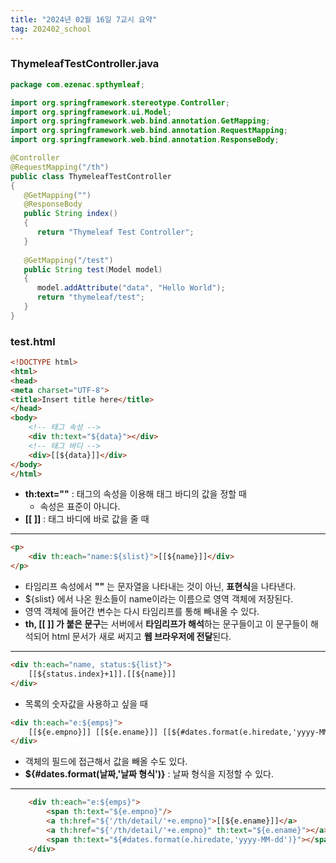 ```yaml
---
title: "2024년 02월 16일 7교시 요약"
tag: 202402_school
---
```


### ThymeleafTestController.java

```java
package com.ezenac.spthymleaf;

import org.springframework.stereotype.Controller;
import org.springframework.ui.Model;
import org.springframework.web.bind.annotation.GetMapping;
import org.springframework.web.bind.annotation.RequestMapping;
import org.springframework.web.bind.annotation.ResponseBody;

@Controller
@RequestMapping("/th")
public class ThymeleafTestController 
{
   @GetMapping("")
   @ResponseBody
   public String index()
   {
      return "Thymeleaf Test Controller";
   }
   
   @GetMapping("/test")
   public String test(Model model)
   {
      model.addAttribute("data", "Hello World");
      return "thymeleaf/test";
   }
}
```

### test.html

```html
<!DOCTYPE html>
<html>
<head>
<meta charset="UTF-8">
<title>Insert title here</title>
</head>
<body>
    <!-- 태그 속성 -->
	<div th:text="${data}"></div>
    <!-- 태그 바디 -->
	<div>[[${data}]]</div>
</body>
</html>
```

- **th:text=""** : 태그의 속성을 이용해 태그 바디의 값을 정할 때
  - 속성은 표준이 아니다.
- **[[ ]]** : 태그 바디에 바로 값을 줄 때

---

```html
<p>
	<div th:each="name:${slist}">[[${name}]]</div>
</p>
```

- 타임리프 속성에서 **""** 는 문자열을 나타내는 것이 아닌, **표현식**을 나타낸다.
- ${slist} 에서 나온 원소들이 name이라는 이름으로 영역 객체에 저장된다. 
- 영역 객체에 들어간 변수는 다시 타임리프를 통해 빼내올 수 있다.
- **th, [[ ]] 가 붙은 문구**는 서버에서 **타임리프가 해석**하는 문구들이고 이 문구들이 해석되어 html 문서가 새로 써지고 **웹 브라우저에 전달**된다. 

---

```html
<div th:each="name, status:${list}">
	[[${status.index}+1]].[[${name}]]
</div>
```

- 목록의 숫자값을 사용하고 싶을 때


```html
<div th:each="e:${emps}">
    [[${e.empno}]] [[${e.ename}]] [[${#dates.format(e.hiredate,'yyyy-MM-dd')}]]
</div>
```

- 객체의 필드에 접근해서 값을 빼올 수도 있다. 
- **${#dates.format(날짜,'날짜 형식')}** : 날짜 형식을 지정할 수 있다.

---

```html
	<div th:each="e:${emps}">
		<span th:text="${e.empno}"/>
		<a th:href="${'/th/detail/'+e.empno}">[[${e.ename}]]</a>
        <a th:href="${'/th/detail/'+e.empno}" th:text="${e.ename}"></a>
		<span th:text="${#dates.format(e.hiredate,'yyyy-MM-dd')}"></span>
	</div>
```